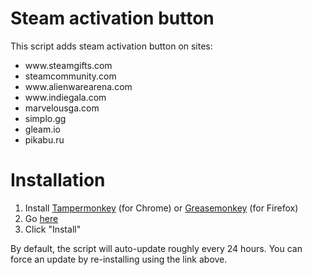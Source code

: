 <h1>Steam activation button</h1>

This script adds steam activation button on sites:
<ul>
<li>www.steamgifts.com</li>
<li>steamcommunity.com</li>
<li>www.alienwarearena.com</li>
<li>www.indiegala.com</li>
<li>marvelousga.com</li>
<li>simplo.gg</li>
<li>gleam.io</li>
<li>pikabu.ru</li>
</ul>

<h1>Installation</h1>

<ol>
<li>Install <a href="https://chrome.google.com/webstore/detail/tampermonkey/dhdgffkkebhmkfjojejmpbldmpobfkfo">Tampermonkey</a> (for Chrome) or <a href="https://addons.mozilla.org/en-US/firefox/addon/greasemonkey/">Greasemonkey</a> (for Firefox)</li>
<li>Go <a href="https://raw.githubusercontent.com/DEMENT0R/steam_activation_button/master/steam_activation_button.user.js">here</a></li>
<li>Click "Install"</li>
</ol>
<p>By default, the script will auto-update roughly every 24 hours. You can force an update by re-installing using the link above.</p>
